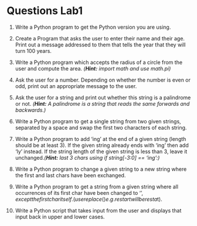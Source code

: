 # Questions Lab1
1. Write a Python program to get the Python version you are using.

2. Create a Program that asks the user to enter their name and their age. Print out a message addressed to them that tells the year that they will turn 100 years.

3. Write a Python program which accepts the radius of a circle from the user and compute the area. *(**Hint:** import math and use math.pi)*

4. Ask the user for a number. Depending on whether the number is even or odd, print out an appropriate message to the user.

5. Ask the user for a string and print out whether this string is a palindrome or not. *(**Hint:** A palindrome is a string that reads the same forwards and backwards.)*

6. Write a Python program to get a single string from two given strings, separated by a space and swap the first two characters of each string.

7. Write a Python program to add ‘ing’ at the end of a given string (length should be at least 3). If the given string already ends with ‘ing’ then add ‘ly’ instead. If the string length of the given string is less than 3, leave it unchanged.*(**Hint:** last 3 chars using if string[-3:0] == ‘ing’:)*

8. Write a Python program to change a given string to a new string where the first and last chars have been exchanged.

9. Write a Python program to get a string from a given string where all occurrences of its first char have been changed to ‘$’, except the first char itself. (use replace() e.g. restart will be resta$t).

10. Write a Python script that takes input from the user and displays that input back in upper and lower cases.







